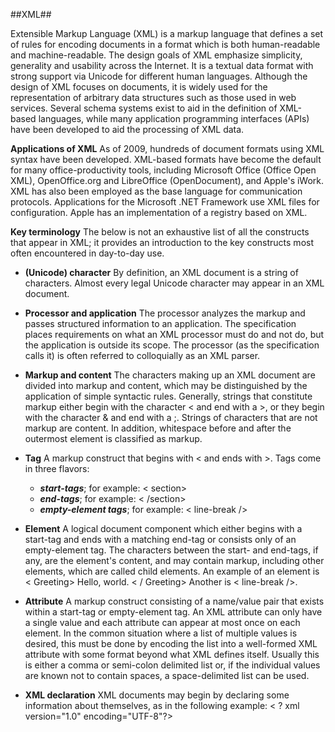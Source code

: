 ##XML##

Extensible Markup Language (XML) is a markup language that defines a set of rules for encoding documents in a format which is both human-readable and machine-readable. 
The design goals of XML emphasize simplicity, generality and usability across the Internet. It is a textual data format with strong support via Unicode for different human languages. Although the design of XML focuses on documents, it is widely used for the representation of arbitrary data structures such as those used in web services.
Several schema systems exist to aid in the definition of XML-based languages, while many application programming interfaces (APIs) have been developed to aid the processing of XML data.


**Applications of XML**
As of 2009, hundreds of document formats using XML syntax have been developed. XML-based formats have become the default for many office-productivity tools, including Microsoft Office (Office Open XML), OpenOffice.org and LibreOffice (OpenDocument), and Apple's iWork. XML has also been employed as the base language for communication protocols. Applications for the Microsoft .NET Framework use XML files for configuration. Apple has an implementation of a registry based on XML.


**Key terminology**
The below is not an exhaustive list of all the constructs that appear in XML; it provides an introduction to the key constructs most often encountered in day-to-day use.

* **(Unicode) character**
By definition, an XML document is a string of characters. Almost every legal Unicode character may appear in an XML document.

* **Processor and application**
The processor analyzes the markup and passes structured information to an application. The specification places requirements on what an XML processor must do and not do, but the application is outside its scope. The processor (as the specification calls it) is often referred to colloquially as an XML parser.

* **Markup and content**
The characters making up an XML document are divided into markup and content, which may be distinguished by the application of simple syntactic rules. Generally, strings that constitute markup either begin with the character < and end with a >, or they begin with the character & and end with a ;. Strings of characters that are not markup are content. In addition, whitespace before and after the outermost element is classified as markup.

* **Tag**
A markup construct that begins with < and ends with >. Tags come in three flavors:
	+ ***start-tags***; for example: < section>
	+ ***end-tags***; for example: < /section>
	+ ***empty-element tags***; for example: < line-break />

* **Element**
A logical document component which either begins with a start-tag and ends with a matching end-tag or consists only of an empty-element tag. The characters between the start- and end-tags, if any, are the element's content, and may contain markup, including other elements, which are called child elements. An example of an element is 
	< Greeting>
		 Hello, world.
	< / Greeting> 
Another is < line-break />.

* **Attribute**
A markup construct consisting of a name/value pair that exists within a start-tag or empty-element tag.  An XML attribute can only have a single value and each attribute can appear at most once on each element. In the common situation where a list of multiple values is desired, this must be done by encoding the list into a well-formed XML attribute with some format beyond what XML defines itself. Usually this is either a comma or semi-colon delimited list or, if the individual values are known not to contain spaces, a space-delimited list can be used.

* **XML declaration**
XML documents may begin by declaring some information about themselves, as in the following example:
< ? xml version="1.0" encoding="UTF-8"?>